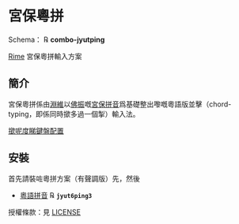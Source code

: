 # 宮保粵拼

Schema： ℞ **combo-jyutping**

[Rime](https://rime.im) 宮保粵拼輸入方案

## 簡介

宮保粵拼係由[淵維](https://github.com/vatnid)以[佛振](https://github.com/lotem)嘅[宮保拼音](https://github.com/rime/home/wiki/ComboPinyin)爲基礎整出嚟嘅粵語版並擊（chord-typing，即係同時撳多過一個掣）輸入法。

[撳呢度睇鍵盤配置](https://github.com/vatnid/combo_jyutping/blob/master/layout.png)

## 安裝

首先請裝咗粵拼方案（有聲調版）先，然後

  - [粵語拼音](https://github.com/rime/rime-cantonese) ℞ **`jyut6ping3`**

授權條款：見 [LICENSE](LICENSE)
